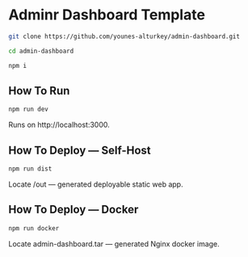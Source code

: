 # Adminr Dashboard Template

```bash
git clone https://github.com/younes-alturkey/admin-dashboard.git
```

```bash
cd admin-dashboard
```

```bash
npm i
```

## How To Run

```bash
npm run dev
```

Runs on http://localhost:3000.

## How To Deploy — Self-Host

```bash
npm run dist
```

Locate /out — generated deployable static web app.

## How To Deploy — Docker

```bash
npm run docker
```

Locate admin-dashboard.tar — generated Nginx docker image.
